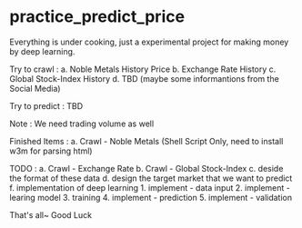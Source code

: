 # practice_predict_price

Everything is under cooking, just a experimental project for making money by deep learning.

Try to crawl :
	a. Noble Metals History Price
	b. Exchange Rate History
	c. Global Stock-Index History
	d. TBD (maybe some informantions from the Social Media)

Try to predict : TBD

Note : We need trading volume as well

Finished Items :
	a. Crawl - Noble Metals (Shell Script Only, need to install w3m for parsing html)

TODO :
	a. Crawl - Exchange Rate
	b. Crawl - Global Stock-Index
	c. deside the format of these data
	d. design the target market that we want to predict
	f. implementation of deep learning
		1. implement - data input
		2. implement - learing model
		3. training
		4. implement - prediction
		5. implement - validation

That's all~ Good Luck
